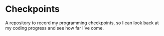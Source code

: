 # Checkpoints
A repository to record my programming checkpoints, so I can look back at my coding progress and see how far I've come.

